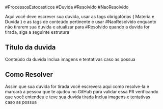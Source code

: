 #ProcessosEstocasticos  #Duvida #Resolvido #NaoResolvido

Aqui você deve escrever sua duvida, usar as tags obrigatórias ( Materia e Duvida ) e as tags de conteúdo pertinente e usar #NaoResolvido enquanto não tirarem sua duvida e atualizar para #Resolvido quando a duvida for tirada, siga a seguinte estrutura

## Título da duvida

Conteúdo da duvida
Inclua imagens e tentativas caso as possua

## Como Resolver

Assim que sua duvida for tirada você escrevera aqui como resolve-la e marcará a pessoa que te ajudou no GitHub para validar essa PR verificando que você entendeu e teve sua duvida tirada
Inclua imagens e tentativas caso as possua


